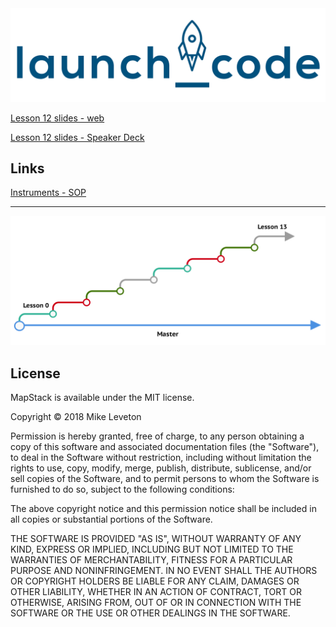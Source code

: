 <img src="https://raw.githubusercontent.com/Leveton/MapStack/master/images/launchCode.png" alt="TSNavigationStripView examples" />

[Lesson 12 slides - web](https://docs.google.com/presentation/d/1lG0p5Unc2oxofHBYBTvOu4t5xivIBz0cKetOffUSlv8/pub?start=false&loop=false&delayms=3000)

[Lesson 12 slides - Speaker Deck](https://speakerdeck.com/leveton/mapswift-lesson-12)


## Links 

[Instruments - SOP](https://medium.com/@kazmiekr/what-every-ios-developer-should-be-doing-with-instruments-d1661eeaf64f)

<hr />

<img src="https://raw.githubusercontent.com/Leveton/MapSwift/lesson0/images/BranchFlow.png" alt="TSNavigationStripView examples" />


## License

MapStack is available under the MIT license.

Copyright © 2018 Mike Leveton

Permission is hereby granted, free of charge, to any person obtaining a copy of this software and associated documentation files (the "Software"), to deal in the Software without restriction, including without limitation the rights to use, copy, modify, merge, publish, distribute, sublicense, and/or sell copies of the Software, and to permit persons to whom the Software is furnished to do so, subject to the following conditions:

The above copyright notice and this permission notice shall be included in all copies or substantial portions of the Software.

THE SOFTWARE IS PROVIDED "AS IS", WITHOUT WARRANTY OF ANY KIND, EXPRESS OR IMPLIED, INCLUDING BUT NOT LIMITED TO THE WARRANTIES OF MERCHANTABILITY, FITNESS FOR A PARTICULAR PURPOSE AND NONINFRINGEMENT. IN NO EVENT SHALL THE AUTHORS OR COPYRIGHT HOLDERS BE LIABLE FOR ANY CLAIM, DAMAGES OR OTHER LIABILITY, WHETHER IN AN ACTION OF CONTRACT, TORT OR OTHERWISE, ARISING FROM, OUT OF OR IN CONNECTION WITH THE SOFTWARE OR THE USE OR OTHER DEALINGS IN THE SOFTWARE.